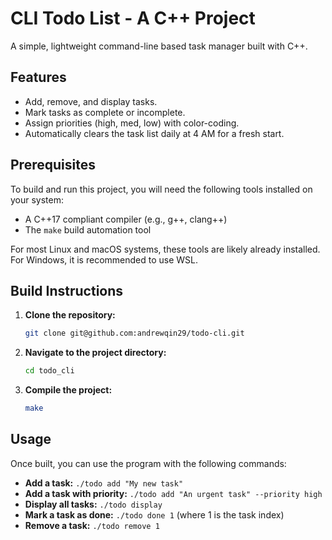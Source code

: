 # CLI Todo List - A C++ Project

A simple, lightweight command-line based task manager built with C++.

## Features

- Add, remove, and display tasks.
- Mark tasks as complete or incomplete.
- Assign priorities (high, med, low) with color-coding.
- Automatically clears the task list daily at 4 AM for a fresh start.

## Prerequisites

To build and run this project, you will need the following tools installed on your system:

- A C++17 compliant compiler (e.g., g++, clang++)
- The `make` build automation tool

For most Linux and macOS systems, these tools are likely already installed. For Windows, it is recommended to use WSL.

## Build Instructions

1.  **Clone the repository:**
    ```sh
    git clone git@github.com:andrewqin29/todo-cli.git
    ```
2.  **Navigate to the project directory:**
    ```sh
    cd todo_cli
    ```
3.  **Compile the project:**
    ```sh
    make
    ```
    
## Usage

Once built, you can use the program with the following commands:

- **Add a task:** `./todo add "My new task"`
- **Add a task with priority:** `./todo add "An urgent task" --priority high`
- **Display all tasks:** `./todo display`
- **Mark a task as done:** `./todo done 1` (where 1 is the task index)
- **Remove a task:** `./todo remove 1`
